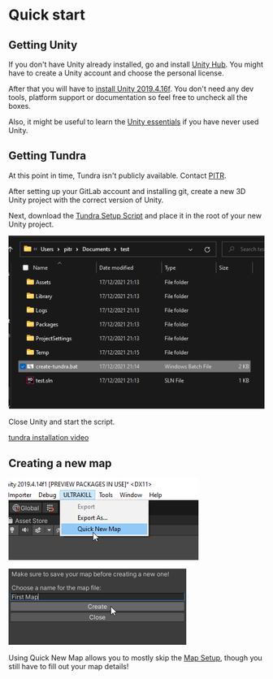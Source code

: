 # Quick start

## Getting Unity

If you don't have Unity already installed, go and install [Unity Hub](https://unity3d.com/get-unity/download).
You might have to create a Unity account and choose the personal license.

After that you will have to [install Unity 2019.4.16f](unityhub://2019.4.16f1/e05b6e02d63e). You don't need any dev tools, platform support or documentation so feel free to uncheck all the boxes.

Also, it might be useful to learn the [Unity essentials](https://unity3d.com/learn/tutorials/topics/interface-essentials/interface-overview) if you have never used Unity.

## Getting Tundra

At this point in time, Tundra isn't publicly available. Contact [PITR](https://pitr.dev/).

After setting up your GitLab account and installing git, create a new 3D Unity project with the correct version of Unity.

Next, download the [Tundra Setup Script](https://gitlab.com/PITR_DEV/tundra.config/-/raw/master/Scripts/create-tundra.bat?inline=false) and place it in the root of your new Unity project.

![tundra setup script](_images/tundra-setup-script.png)

Close Unity and start the script.

[tundra installation video](https://www.youtube-nocookie.com/embed/EOo4OL4kiYw?controls=1 ':include :type=iframe width=560px height=515px frameborder="1" allow="accelerometer; clipboard-write; encrypted-media; gyroscope; picture-in-picture" allowfullscreen')

## Creating a new map

![quick new map step 1](_images/quick-new-map-1.png)

![quick new map step 2](_images/quick-new-map-2.png)

Using Quick New Map allows you to mostly skip the [Map Setup](/setup), though you still have to fill out your map details!
